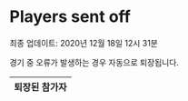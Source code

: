 # Players sent off
최종 업데이트: 2020년 12월 18일 12시 31분


경기 중 오류가 발생하는 경우 자동으로 퇴장됩니다.


| 퇴장된 참가자 |
|:---:|